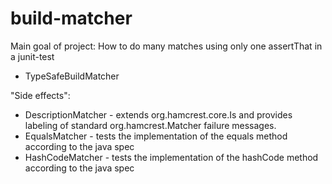 # build-matcher

Main goal of project:
How to do many matches using only one assertThat in a junit-test
* TypeSafeBuildMatcher

"Side effects":
* DescriptionMatcher - extends org.hamcrest.core.Is and provides labeling of standard org.hamcrest.Matcher failure messages.
* EqualsMatcher - tests the implementation of the equals method according to the java spec
* HashCodeMatcher - tests the implementation of the hashCode method according to the java spec

